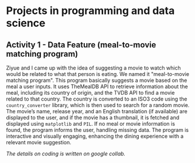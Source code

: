 # Projects in programming and data science
## Activity 1 - Data Feature (meal-to-movie matching program)

Ziyue and I came up with the idea of suggesting a movie to watch which would be related to what that person is eating. We named it "meal-to-movie matching program". This program basically suggests a movie based on the meal a user inputs. It uses TheMealDB API to retrieve information about the meal, including its country of origin, and the TVDB API to find a movie related to that country. The country is converted to an ISO3 code using the `country_converter` library, which is then used to search for a random movie. The movie’s name, release year, and an English translation (if available) are displayed to the user, and if the movie has a thumbnail, it is fetched and displayed using `matplotlib` and `PIL`. If no meal or movie information is found, the program informs the user, handling missing data. The program is interactive and visually engaging, enhancing the dining experience with a relevant movie suggestion.

*The details on coding is written on google collab.*
